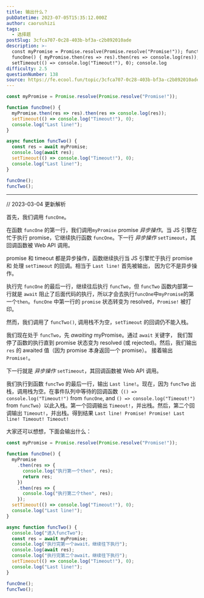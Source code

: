 ```yaml
---
title: 输出什么？
pubDatetime: 2023-07-05T15:35:12.000Z
author: caorushizi
tags:
  - 选择题
postSlug: 3cfca707-0c28-403b-bf3a-c2b892010ade
description: >-
  const myPromise = Promise.resolve(Promise.resolve("Promise!")); function
  funcOne() { myPromise.then(res => res).then(res => console.log(res));
  setTimeout(() => console.log("Timeout!"), 0); console.log
difficulty: 2.5
questionNumber: 138
source: https://fe.ecool.fun/topic/3cfca707-0c28-403b-bf3a-c2b892010ade
---
```


```javascript
const myPromise = Promise.resolve(Promise.resolve("Promise!"));

function funcOne() {
  myPromise.then(res => res).then(res => console.log(res));
  setTimeout(() => console.log("Timeout!"), 0);
  console.log("Last line!");
}

async function funcTwo() {
  const res = await myPromise;
  console.log(await res);
  setTimeout(() => console.log("Timeout!"), 0);
  console.log("Last line!");
}

funcOne();
funcTwo();
```

---

// 2023-03-04 更新解析

首先，我们调用 `funcOne`。

在函数 `funcOne` 的第一行，我们调用`myPromise` promise _异步操作_。当 JS 引擎在忙于执行 promise，它继续执行函数 `funcOne`。下一行 _异步操作_ `setTimeout`，其回调函数被 Web API 调用。

promise 和 timeout 都是异步操作，函数继续执行当 JS 引擎忙于执行 promise 和 处理 `setTimeout` 的回调。相当于 `Last line!` 首先被输出， 因为它不是异步操作。

执行完 `funcOne` 的最后一行，继续往后执行 `funcTwo`，但 `funcTwo` 函数内部第一行就是 `await` 阻止了后面代码的执行，所以才会去执行`funcOne`中`myPromise`的第一个`then`。`funcOne` 中第一行的 `promise` 状态转变为 resolved，`Promise!` 被打印。

然而，我们调用了 `funcTwo()`, 调用栈不为空，`setTimeout` 的回调仍不能入栈。

我们现在处于 `funcTwo`，先 _awaiting_ myPromise。通过 `await` 关键字， 我们暂停了函数的执行直到 promise 状态变为 resolved (或 rejected)。然后，我们输出 `res` 的 awaited 值（因为 promise 本身返回一个 promise）。 接着输出 `Promise!`。

下一行就是 _异步操作_ `setTimeout`，其回调函数被 Web API 调用。

我们执行到函数 `funcTwo` 的最后一行，输出 `Last line!`。现在，因为 `funcTwo` 出栈，调用栈为空。在事件队列中等待的回调函数（`() => console.log("Timeout!")` from `funcOne`, and `() => console.log("Timeout!")` from `funcTwo`）以此入栈。第一个回调输出 `Timeout!`，并出栈。然后，第二个回调输出 `Timeout!`，并出栈。得到结果 `Last line! Promise! Promise! Last line! Timeout! Timeout!`

大家还可以想想，下面会输出什么：

```js
const myPromise = Promise.resolve(Promise.resolve("Promise!"));

function funcOne() {
  myPromise
    .then(res => {
      console.log("执行第一个then", res);
      return res;
    })
    .then(res => {
      console.log("执行第二个then", res);
    });
  setTimeout(() => console.log("Timeout!"), 0);
  console.log("Last line!");
}

async function funcTwo() {
  console.log("进入funcTwo");
  const res = await myPromise;
  console.log("执行完第一个await，继续往下执行");
  console.log(await res);
  console.log("执行完第二个await，继续往下执行");
  setTimeout(() => console.log("Timeout!"), 0);
  console.log("Last line!");
}

funcOne();
funcTwo();
```
